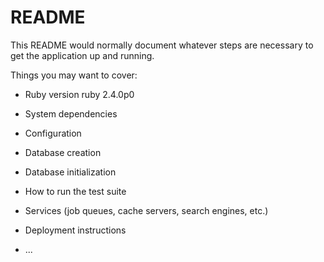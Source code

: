 # README

This README would normally document whatever steps are necessary to get the
application up and running.

Things you may want to cover:

* Ruby version
  ruby 2.4.0p0

* System dependencies

* Configuration

* Database creation

* Database initialization

* How to run the test suite

* Services (job queues, cache servers, search engines, etc.)

* Deployment instructions

* ...
